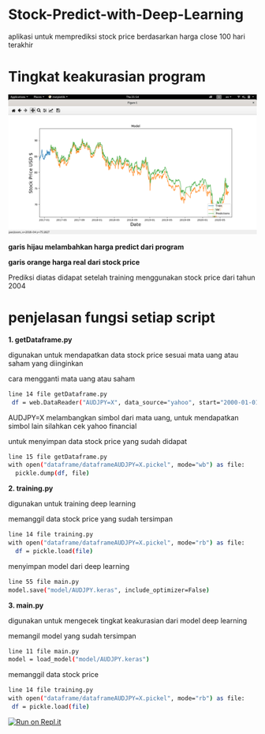 # Stock-Predict-with-Deep-Learning

aplikasi untuk memprediksi stock price berdasarkan harga close 100 hari terakhir

# Tingkat keakurasian program

<img src="stockPredict.png">

**garis hijau melambahkan harga predict dari program**

**garis orange harga real dari stock price**

Prediksi diatas didapat setelah training menggunakan stock price dari tahun 2004

# penjelasan fungsi setiap script
**1. getDataframe.py**
  
  digunakan untuk mendapatkan data stock price sesuai mata uang atau saham yang diinginkan
  
  cara mengganti mata uang atau saham
  ```bash
  line 14 file getDataframe.py
   df = web.DataReader("AUDJPY=X", data_source="yahoo", start="2000-01-01", end="2020-06-30")
  ```
  
  AUDJPY=X melambangkan simbol dari mata uang, untuk mendapatkan simbol lain silahkan cek yahoo financial
  
  untuk menyimpan data stock price yang sudah didapat
  ```bash
  line 15 file getDataframe.py
  with open("dataframe/dataframeAUDJPY=X.pickel", mode="wb") as file:
    pickle.dump(df, file)
  ```
  
**2. training.py**

  digunakan untuk training deep learning
  
  memanggil data stock price yang sudah tersimpan
  ```bash
  line 14 file training.py
  with open("dataframe/dataframeAUDJPY=X.pickel", mode="rb") as file:
    df = pickle.load(file)
  ```
  
  menyimpan model dari deep learning
  ```bash
  line 55 file main.py
  model.save("model/AUDJPY.keras", include_optimizer=False)
  ```
  
 **3. main.py**

  digunakan untuk mengecek tingkat keakurasian dari model deep learning
  
  memangil model yang sudah tersimpan
  ```bash
  line 11 file main.py
  model = load_model("model/AUDJPY.keras")
  ```
  
  memanggil data stock price
   ```bash
  line 14 file training.py
  with open("dataframe/dataframeAUDJPY=X.pickel", mode="rb") as file:
    df = pickle.load(file)
  ```

[![Run on Repl.it](https://repl.it/badge/github/Safrudin244342/Stock-Predict-with-Deep-Learning)](https://repl.it/github/Safrudin244342/Stock-Predict-with-Deep-Learning)

